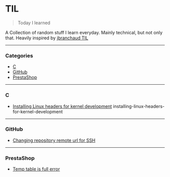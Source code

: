 # TIL

> Today I learned

A Collection of random stuff I learn everyday. Mainly technical, but not only that. Heavily inspired by [jbranchaud TIL](https://github.com/jbranchaud/til)

---

### Categories

* [C](#c)
* [GitHub](#github)
* [PrestaShop](#prestashop)




---

### C
- [Installing Linux headers for kernel development](c/installing-linux-headers-for-kernel-development.md)
installing-linux-headers-for-kernel-development

---

### GitHub
- [Changing repository remote url for SSH](github/changing-repository-remote-url-for-ssh.md)

---

### PrestaShop
- [Temp table is full error](prestashop/temp-table-is-full-error.md)